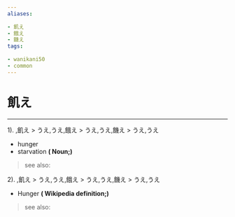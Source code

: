 ```yaml
---
aliases:
    
- 飢え
- 餓え
- 饑え
tags:
    
- wanikani50
- common
---
```


# 飢え
---
1).
,飢え > うえ,うえ,餓え > うえ,うえ,饑え > うえ,うえ

- hunger
- starvation
**( Noun;)**
> see also: 
            
2).
,飢え > うえ,うえ,餓え > うえ,うえ,饑え > うえ,うえ

- Hunger
**( Wikipedia definition;)**
> see also: 
            